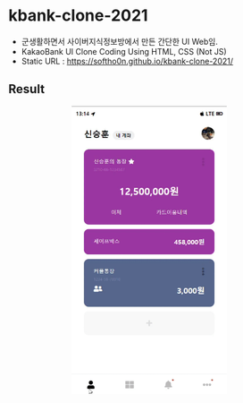 # kbank-clone-2021
 * 군생활하면서 사이버지식정보방에서 만든 간단한 UI Web임.
 * KakaoBank UI Clone Coding Using HTML, CSS (Not JS)
 * Static URL : https://softho0n.github.io/kbank-clone-2021/  

## Result
<p align="center">
  <img width="55%" src="result.gif" alt="animated" />
</p>
